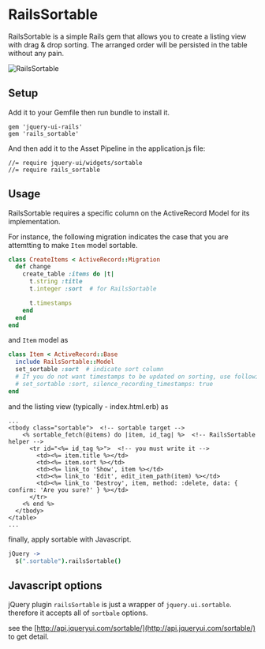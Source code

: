 # RailsSortable

RailsSortable is a simple Rails gem that allows you to create a listing view with drag & drop sorting. The arranged order will be persisted in the table without any pain.

![RailsSortable](https://raw.githubusercontent.com/itmammoth/rails_sortable/master/rails_sortable.gif "RailsSortable")

## Setup

Add it to your Gemfile then run bundle to install it.
```
gem 'jquery-ui-rails'
gem 'rails_sortable'
```

And then add it to the Asset Pipeline in the application.js file:
```
//= require jquery-ui/widgets/sortable
//= require rails_sortable
```

## Usage

RailsSortable requires a specific column on the ActiveRecord Model for its implementation.

For instance, the following migration indicates the case that you are attemtting to make `Item` model sortable.

```ruby
class CreateItems < ActiveRecord::Migration
  def change
    create_table :items do |t|
      t.string :title
      t.integer :sort  # for RailsSortable

      t.timestamps
    end
  end
end
```
and `Item` model as
```ruby
class Item < ActiveRecord::Base
  include RailsSortable::Model
  set_sortable :sort  # indicate sort column
  # If you do not want timestamps to be updated on sorting, use following option. 
  # set_sortable :sort, silence_recording_timestamps: true
end
```

and the listing view (typically - index.html.erb) as
```erb
...
<tbody class="sortable">  <!-- sortable target -->
    <% sortable_fetch(@items) do |item, id_tag| %>  <!-- RailsSortable helper -->
      <tr id="<%= id_tag %>">  <!-- you must write it -->
        <td><%= item.title %></td>
        <td><%= item.sort %></td>
        <td><%= link_to 'Show', item %></td>
        <td><%= link_to 'Edit', edit_item_path(item) %></td>
        <td><%= link_to 'Destroy', item, method: :delete, data: { confirm: 'Are you sure?' } %></td>
      </tr>
    <% end %>
  </tbody>
</table>
...
```

finally, apply sortable with Javascript.

```coffeescript
jQuery ->
  $(".sortable").railsSortable()
```

## Javascript options
jQuery plugin `railsSortable` is just a wrapper of `jquery.ui.sortable`. therefore it accepts all of `sortbale` options.

see the [http://api.jqueryui.com/sortable/](http://api.jqueryui.com/sortable/) to get detail.
